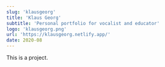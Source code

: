 ```yaml
---
slug: 'klausgeorg'
title: 'Klaus Georg'
subtitle: 'Personal portfolio for vocalist and educator'
logo: 'klausgeorg.png'
url: 'https://klausgeorg.netlify.app/'
date: 2020-08
---
```


This is a project.

